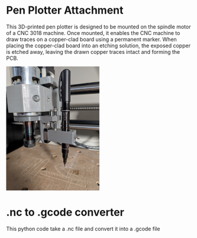 # Pen Plotter Attachment
This 3D-printed pen plotter is designed to be mounted on the spindle motor of a CNC 3018 machine. Once mounted, it enables the CNC machine to draw traces on a copper-clad board using a permanent marker. When placing the copper-clad board into an etching solution, the exposed copper is etched away, leaving the drawn copper traces intact and forming the PCB.

<img src="images/plotter.jpg" width="50%" />

# .nc to .gcode converter
This python code take a .nc file and convert it into a .gcode file
